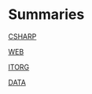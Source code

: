 # Summaries
[CSHARP](/CSHARP/README.md)

[WEB](/WEB/README.md)

[ITORG](/ITORG/README.md)

[DATA](/DATA/README.md)